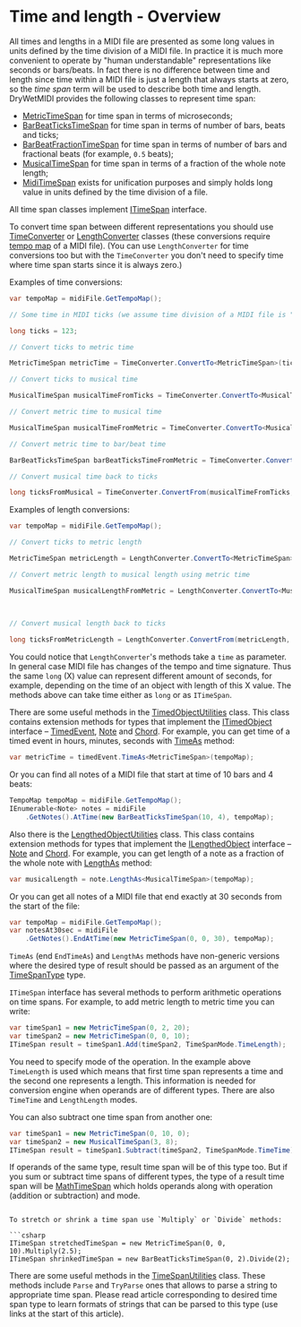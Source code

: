 # Time and length - Overview

All times and lengths in a MIDI file are presented as some long values in units defined by the time division of a MIDI file. In practice it is much more convenient to operate by "human understandable" representations like seconds or bars/beats. In fact there is no difference between time and length since time within a MIDI file is just a length that always starts at zero, so the _time span_ term will be used to describe both time and length. DryWetMIDI provides the following classes to represent time span:

* [MetricTimeSpan](MetricTimeSpan.md) for time span in terms of microseconds;
* [BarBeatTicksTimeSpan](BarBeatTicksTimeSpan.md) for time span in terms of number of bars, beats and ticks;
* [BarBeatFractionTimeSpan](BarBeatFractionTimeSpan.md) for time span in terms of number of bars and fractional beats (for example, `0.5` beats);
* [MusicalTimeSpan](MusicalTimeSpan.md) for time span in terms of a fraction of the whole note length;
* [MidiTimeSpan](MidiTimeSpan.md) exists for unification purposes and simply holds long value in units defined by the time division of a file.

All time span classes implement [ITimeSpan](xref:Melanchall.DryWetMidi.Interaction.ITimeSpan) interface.

To convert time span between different representations you should use [TimeConverter](xref:Melanchall.DryWetMidi.Interaction.TimeConverter) or [LengthConverter](xref:Melanchall.DryWetMidi.Interaction.LengthConverter) classes (these conversions require [tempo map](xref:Melanchall.DryWetMidi.Interaction.TempoMap) of a MIDI file). (You can use `LengthConverter` for time conversions too but with the `TimeConverter` you don't need to specify time where time span starts since it is always zero.)

Examples of time conversions:

```csharp
var tempoMap = midiFile.GetTempoMap();

// Some time in MIDI ticks (we assume time division of a MIDI file is "ticks per quarter note")

long ticks = 123;

// Convert ticks to metric time

MetricTimeSpan metricTime = TimeConverter.ConvertTo<MetricTimeSpan>(ticks, tempoMap);

// Convert ticks to musical time

MusicalTimeSpan musicalTimeFromTicks = TimeConverter.ConvertTo<MusicalTimeSpan>(ticks, tempoMap);

// Convert metric time to musical time

MusicalTimeSpan musicalTimeFromMetric = TimeConverter.ConvertTo<MusicalTimeSpan>(metricTime, tempoMap);

// Convert metric time to bar/beat time

BarBeatTicksTimeSpan barBeatTicksTimeFromMetric = TimeConverter.ConvertTo<BarBeatTicksTimeSpan>(metricTime, tempoMap);

// Convert musical time back to ticks

long ticksFromMusical = TimeConverter.ConvertFrom(musicalTimeFromTicks, tempoMap);
```

Examples of length conversions:

```csharp
var tempoMap = midiFile.GetTempoMap();

// Convert ticks to metric length

MetricTimeSpan metricLength = LengthConverter.ConvertTo<MetricTimeSpan>(ticks, time, tempoMap);

// Convert metric length to musical length using metric time

MusicalTimeSpan musicalLengthFromMetric = LengthConverter.ConvertTo<MusicalTimeSpan>(metricLength,
                                                                                     metricTime,
                                                                                     tempoMap);

// Convert musical length back to ticks

long ticksFromMetricLength = LengthConverter.ConvertFrom(metricLength, time, tempoMap);
```

You could notice that `LengthConverter`'s methods take a `time` as parameter. In general case MIDI file has changes of the tempo and time signature. Thus the same `long` (X) value can represent different amount of seconds, for example, depending on the time of an object with length of this X value. The methods above can take time either as `long` or as `ITimeSpan`.

There are some useful methods in the [TimedObjectUtilities](xref:Melanchall.DryWetMidi.Interaction.TimedObjectUtilities) class. This class contains extension methods for types that implement the [ITimedObject](xref:Melanchall.DryWetMidi.Interaction.ITimedObject) interface – [TimedEvent](xref:Melanchall.DryWetMidi.Interaction.TimedEvent), [Note](xref:Melanchall.DryWetMidi.Interaction.Note) and [Chord](xref:Melanchall.DryWetMidi.Interaction.Chord). For example, you can get time of a timed event in hours, minutes, seconds with [TimeAs](xref:Melanchall.DryWetMidi.Interaction.TimedObjectUtilities.TimeAs``1(Melanchall.DryWetMidi.Interaction.ITimedObject,Melanchall.DryWetMidi.Interaction.TempoMap)) method:

```csharp
var metricTime = timedEvent.TimeAs<MetricTimeSpan>(tempoMap);
```

Or you can find all notes of a MIDI file that start at time of 10 bars and 4 beats:

```csharp
TempoMap tempoMap = midiFile.GetTempoMap();
IEnumerable<Note> notes = midiFile
    .GetNotes().AtTime(new BarBeatTicksTimeSpan(10, 4), tempoMap);
```

Also there is the [LengthedObjectUtilities](xref:Melanchall.DryWetMidi.Interaction.LengthedObjectUtilities) class. This class contains extension methods for types that implement the [ILengthedObject](xref:Melanchall.DryWetMidi.Interaction.ILengthedObject) interface – [Note](xref:Melanchall.DryWetMidi.Interaction.Note) and [Chord](xref:Melanchall.DryWetMidi.Interaction.Chord). For example, you can get length of a note as a fraction of the whole note with [LengthAs](xref:Melanchall.DryWetMidi.Interaction.LengthedObjectUtilities.LengthAs``1(Melanchall.DryWetMidi.Interaction.ILengthedObject,Melanchall.DryWetMidi.Interaction.TempoMap)) method:

```csharp
var musicalLength = note.LengthAs<MusicalTimeSpan>(tempoMap);
```

Or you can get all notes of a MIDI file that end exactly at 30 seconds from the start of the file:

```csharp
var tempoMap = midiFile.GetTempoMap();
var notesAt30sec = midiFile
    .GetNotes().EndAtTime(new MetricTimeSpan(0, 0, 30), tempoMap);
```

`TimeAs` (end `EndTimeAs`) and `LengthAs` methods have non-generic versions where the desired type of result should be passed as an argument of the [TimeSpanType](xref:Melanchall.DryWetMidi.Interaction.TimeSpanType) type.

`ITimeSpan` interface has several methods to perform arithmetic operations on time spans. For example, to add metric length to metric time you can write:

```csharp
var timeSpan1 = new MetricTimeSpan(0, 2, 20);
var timeSpan2 = new MetricTimeSpan(0, 0, 10);
ITimeSpan result = timeSpan1.Add(timeSpan2, TimeSpanMode.TimeLength);
```

You need to specify mode of the operation. In the example above `TimeLength` is used which means that first time span represents a time and the second one represents a length. This information is needed for conversion engine when operands are of different types. There are also `TimeTime` and `LengthLength` modes.

You can also subtract one time span from another one:

```csharp
var timeSpan1 = new MetricTimeSpan(0, 10, 0);
var timeSpan2 = new MusicalTimeSpan(3, 8);
ITimeSpan result = timeSpan1.Subtract(timeSpan2, TimeSpanMode.TimeTime);
```

If operands of the same type, result time span will be of this type too. But if you sum or subtract time spans of different types, the type of a result time span will be [MathTimeSpan](xref:Melanchall.DryWetMidi.Interaction.MathTimeSpan) which holds operands along with operation (addition or subtraction) and mode.
```

To stretch or shrink a time span use `Multiply` or `Divide` methods:

```csharp
ITimeSpan stretchedTimeSpan = new MetricTimeSpan(0, 0, 10).Multiply(2.5);
ITimeSpan shrinkedTimeSpan = new BarBeatTicksTimeSpan(0, 2).Divide(2);
```

There are some useful methods in the [TimeSpanUtilities](xref:Melanchall.DryWetMidi.Interaction.TimeSpanUtilities) class. These methods include `Parse` and `TryParse` ones that allows to parse a string to appropriate time span. Please read article corresponding to desired time span type to learn formats of strings that can be parsed to this type (use links at the start of this article).
